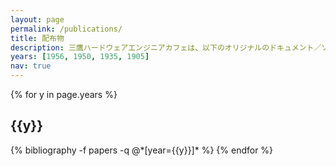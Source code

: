 ```yaml
---
layout: page
permalink: /publications/
title: 配布物 
description: 三鷹ハードウェアエンジニアカフェは、以下のオリジナルのドキュメント／ソースコード等を配布しています。
years: [1956, 1950, 1935, 1905]
nav: true
---
```


<div class="publications">

{% for y in page.years %}
  <h2 class="year">{{y}}</h2>
  {% bibliography -f papers -q @*[year={{y}}]* %}
{% endfor %}

</div>
